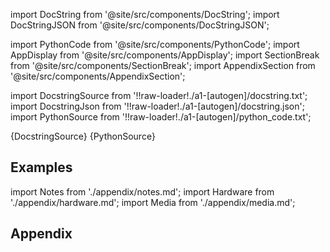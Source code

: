 
[//]: # (Custom component imports)

import DocString from '@site/src/components/DocString';
import DocStringJSON from '@site/src/components/DocStringJSON';

import PythonCode from '@site/src/components/PythonCode';
import AppDisplay from '@site/src/components/AppDisplay';
import SectionBreak from '@site/src/components/SectionBreak';
import AppendixSection from '@site/src/components/AppendixSection';

[//]: # (Docstring)

import DocstringSource from '!!raw-loader!./a1-[autogen]/docstring.txt';
import DocstringJson from '!!raw-loader!./a1-[autogen]/docstring.json';
import PythonSource from '!!raw-loader!./a1-[autogen]/python_code.txt';

<DocString>{DocstringSource}</DocString>
<DocStringJSON data={DocstringJson} />
<PythonCode GLink='AI_ML/OBJECT_DETECTION/OBJECT_DETECTION/OBJECT_DETECTION.py'>{PythonSource}</PythonCode>

<SectionBreak />

    

[//]: # (Examples)

## Examples

<AppDisplay 
  GLink='AI_ML/OBJECT_DETECTION/OBJECT_DETECTION'
  nodeLabel='OBJECT_DETECTION'>
</AppDisplay>

<SectionBreak />

    

[//]: # (Appendix)

import Notes from './appendix/notes.md';
import Hardware from './appendix/hardware.md';
import Media from './appendix/media.md';

## Appendix

<AppendixSection index={0} folderPath='nodes/AI_ML/OBJECT_DETECTION/OBJECT_DETECTION/appendix/'><Notes /></AppendixSection>
<AppendixSection index={1} folderPath='nodes/AI_ML/OBJECT_DETECTION/OBJECT_DETECTION/appendix/'><Hardware /></AppendixSection>
<AppendixSection index={2} folderPath='nodes/AI_ML/OBJECT_DETECTION/OBJECT_DETECTION/appendix/'><Media /></AppendixSection>


